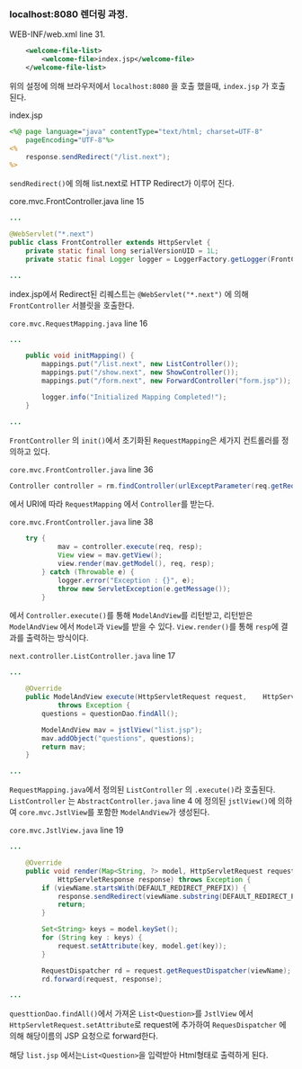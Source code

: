 ### localhost:8080 렌더링 과정.

WEB-INF/web.xml line 31.
```xml
	<welcome-file-list>
		<welcome-file>index.jsp</welcome-file>
	</welcome-file-list>
```

위의 설정에 의해 브라우저에서 ``` localhost:8080 ``` 을 호출 했을때, ```index.jsp``` 가 호출된다.

index.jsp
```jsp
<%@ page language="java" contentType="text/html; charset=UTF-8"
    pageEncoding="UTF-8"%>
<%
	response.sendRedirect("/list.next");
%>
```

```sendRedirect()```에 의해 list.next로 HTTP Redirect가 이루어 진다.

core.mvc.FrontController.java  line 15
```java
...

@WebServlet("*.next")
public class FrontController extends HttpServlet {
	private static final long serialVersionUID = 1L;
	private static final Logger logger = LoggerFactory.getLogger(FrontController.class);

...
```
index.jsp에서 Redirect된 리퀘스트는 ```@WebServlet("*.next")``` 에 의해 ```FrontController``` 서블릿을 호출한다.

```core.mvc.RequestMapping.java```  line 16
```java
...

    public void initMapping() {
		mappings.put("/list.next", new ListController());
		mappings.put("/show.next", new ShowController());
		mappings.put("/form.next", new ForwardController("form.jsp"));

		logger.info("Initialized Mapping Completed!");
	}

...
```

```FrontController``` 의 ```init()```에서 초기화된 ```RequestMapping```은 세가지 컨트롤러를 정의하고 있다.

```core.mvc.FrontController.java``` line 36
```java
Controller controller = rm.findController(urlExceptParameter(req.getRequestURI()));
```
에서 URI에 따라  ```RequestMapping``` 에서 ```Controller```를 받는다.

```core.mvc.FrontController.java``` line 38
```java
    try {
			mav = controller.execute(req, resp);
			View view = mav.getView();
			view.render(mav.getModel(), req, resp);
		} catch (Throwable e) {
			logger.error("Exception : {}", e);
			throw new ServletException(e.getMessage());
		}
```

에서 ```Controller.execute()```를 통해 ```ModelAndView```를 리턴받고, 리턴받은 ```ModelAndView``` 에서 ```Model```과 ```View```를 받을 수 있다. ```View.render()```를 통해 ```resp```에 결과를 출력하는 방식이다.


```next.controller.ListController.java``` line 17
```java
...

	@Override
	public ModelAndView execute(HttpServletRequest request,    HttpServletResponse response)
			throws Exception {
		questions = questionDao.findAll();

		ModelAndView mav = jstlView("list.jsp");
		mav.addObject("questions", questions);
		return mav;
	}

...
```

```RequestMapping.java```에서 정의된 ```ListController``` 의 ```.execute()```라 호출된다. ```ListController``` 는 ```AbstractController.java``` line 4 에 정의된 ```jstlView()```에 의하여 ```core.mvc.JstlView```를 포함한 ```ModelAndView```가 생성된다.

```core.mvc.JstlView.java``` line 19
```java
...

	@Override
	public void render(Map<String, ?> model, HttpServletRequest request,
			HttpServletResponse response) throws Exception {
		if (viewName.startsWith(DEFAULT_REDIRECT_PREFIX)) {
			response.sendRedirect(viewName.substring(DEFAULT_REDIRECT_PREFIX.length()));
			return;
		}

		Set<String> keys = model.keySet();
		for (String key : keys) {
			request.setAttribute(key, model.get(key));
		}

		RequestDispatcher rd = request.getRequestDispatcher(viewName);
		rd.forward(request, response);

...
```

```questtionDao.findAll()```에서 가져온 ```List<Question>```를 ```JstlView``` 에서 ```HttpServletRequest.setAttribute```로 request에 추가하여 ```RequesDispatcher``` 에 의해 해당이름의 JSP 요청으로 forward한다.

해당 ```list.jsp``` 에서는```List<Question>```을 입력받아 Html형태로 출력하게 된다.
